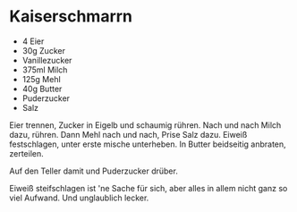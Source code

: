 # Kaiserschmarrn

* 4 Eier
* 30g Zucker
* Vanillezucker
* 375ml Milch
* 125g Mehl
* 40g Butter
* Puderzucker
* Salz

Eier trennen, Zucker in Eigelb und schaumig rühren.
Nach und nach Milch dazu, rühren.
Dann Mehl nach und nach, Prise Salz dazu.
Eiweiß festschlagen, unter erste mische unterheben.
In Butter beidseitig anbraten, zerteilen.

Auf den Teller damit und Puderzucker drüber.

Eiweiß steifschlagen ist 'ne Sache für sich,
aber alles in allem nicht ganz so viel Aufwand.
Und unglaublich lecker.
